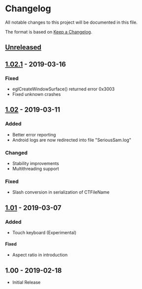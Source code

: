 # Changelog
All notable changes to this project will be documented in this file.

The format is based on [Keep a Changelog](https://keepachangelog.com/en/1.0.0/).

## [Unreleased]

## [1.02.1] - 2019-03-16
### Fixed
- eglCreateWindowSurface() returned error 0x3003
- Fixed unknown crashes

## [1.02] - 2019-03-11
### Added
- Better error reporting
- Android logs are now redirected into file "SeriousSam.log"
### Changed
- Stability improvements
- Multithreading support
### Fixed
- Slash conversion in serialization of CTFileName

## [1.01] - 2019-03-07
### Added
- Touch keyboard (Experimental)
#### Fixed
- Aspect ratio in introduction

## 1.00 - 2019-02-18
- Initial Release

[Unreleased]: https://github.com/aarcangeli/Serious-Sam-Android/compare/v1.02.1...HEAD
[1.02.1]: https://github.com/aarcangeli/Serious-Sam-Android/compare/v1.02...v1.02.1
[1.02]: https://github.com/aarcangeli/Serious-Sam-Android/compare/v1.01...v1.02
[1.01]: https://github.com/aarcangeli/Serious-Sam-Android/compare/v1.00...v1.01
